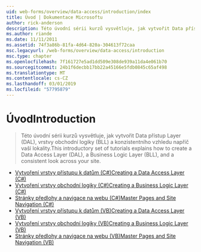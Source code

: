```yaml
---
uid: web-forms/overview/data-access/introduction/index
title: Úvod | Dokumentace Microsoftu
author: rick-anderson
description: Této úvodní sérii kurzů vysvětluje, jak vytvořit Data přístup Layer (DAL), vrstvy obchodní logiky (BLL) a konzistentního vzhledu napříč vaší lokality.
ms.author: riande
ms.date: 11/11/2011
ms.assetid: 74f3a86b-81fa-4d64-820a-304613f72caa
msc.legacyurl: /web-forms/overview/data-access/introduction
msc.type: chapter
ms.openlocfilehash: 7f161727e5ad1dd509e308de939a11da4e061b70
ms.sourcegitcommit: 24b1f6decbb17bb22a45166e5fdb0845c65af498
ms.translationtype: MT
ms.contentlocale: cs-CZ
ms.lasthandoff: 03/01/2019
ms.locfileid: "57795879"
---
```

<a name="introduction"></a><span data-ttu-id="2611e-103">Úvod</span><span class="sxs-lookup"><span data-stu-id="2611e-103">Introduction</span></span>
====================
> <span data-ttu-id="2611e-104">Této úvodní sérii kurzů vysvětluje, jak vytvořit Data přístup Layer (DAL), vrstvy obchodní logiky (BLL) a konzistentního vzhledu napříč vaší lokality.</span><span class="sxs-lookup"><span data-stu-id="2611e-104">This introductory set of tutorials explains how to create a Data Access Layer (DAL), a Business Logic Layer (BLL), and a consistent look across your site.</span></span>


- [<span data-ttu-id="2611e-105">Vytvoření vrstvy přístupu k datům (C#)</span><span class="sxs-lookup"><span data-stu-id="2611e-105">Creating a Data Access Layer (C#)</span></span>](creating-a-data-access-layer-cs.md)
- [<span data-ttu-id="2611e-106">Vytvoření vrstvy obchodní logiky (C#)</span><span class="sxs-lookup"><span data-stu-id="2611e-106">Creating a Business Logic Layer (C#)</span></span>](creating-a-business-logic-layer-cs.md)
- [<span data-ttu-id="2611e-107">Stránky předlohy a navigace na webu (C#)</span><span class="sxs-lookup"><span data-stu-id="2611e-107">Master Pages and Site Navigation (C#)</span></span>](master-pages-and-site-navigation-cs.md)
- [<span data-ttu-id="2611e-108">Vytvoření vrstvy přístupu k datům (VB)</span><span class="sxs-lookup"><span data-stu-id="2611e-108">Creating a Data Access Layer (VB)</span></span>](creating-a-data-access-layer-vb.md)
- [<span data-ttu-id="2611e-109">Vytvoření vrstvy obchodní logiky (VB)</span><span class="sxs-lookup"><span data-stu-id="2611e-109">Creating a Business Logic Layer (VB)</span></span>](creating-a-business-logic-layer-vb.md)
- [<span data-ttu-id="2611e-110">Stránky předlohy a navigace na webu (VB)</span><span class="sxs-lookup"><span data-stu-id="2611e-110">Master Pages and Site Navigation (VB)</span></span>](master-pages-and-site-navigation-vb.md)
